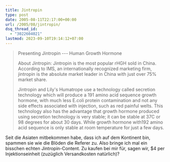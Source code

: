 ```yaml
---
title: Jintropin
type: post
date: 2005-08-11T22:17:00+00:00
url: /2005/08/jintropin/
dsq_thread_id:
  - "3022604021"
lastmod: 2023-09-10T19:14:12+07:00
---
```





> Presenting Jintropin --- Human Growth Hormone
>
> About Jintropin: Jintropin is the most popular rHGH sold in China. According to <span class="caps">IMS</span>, an internationally recognized marketing firm, jintropin is the absolute market leader in China with just over 75% market share.
>
> Jintropin and Lily's Humatrope use a technology called secretion technology which will produce a 191 amino acid sequence growth hormone, with much less E.coli protein contamination and not any side effects associated with injection, such as red painful welts. This technology also has the advantage that growth hormone produced using secretion technology is very stable; it can be stable at 37C or 98 degrees for about 30 days. While growth hormone with192 amino acid sequence is only stable at room temperature for just a few days.

Seit die Asiaten mitbekommen habe, dass ich auf dem Kontinent bin, spammen sie wie die Blöden die Referer zu. Also bringe ich mal ein bisschen echten Jintropin-Content. Zu kaufen bei mir für, sagen wir, $4 per Injektionseinheit (zuzüglich Versandkosten natürlich)?
